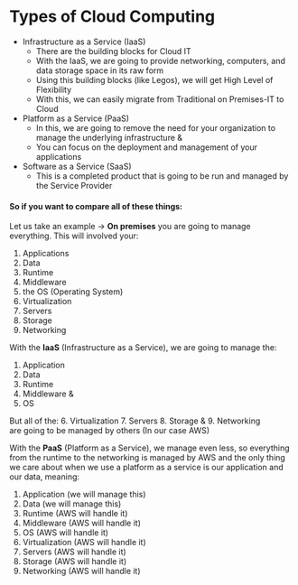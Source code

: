 # Types of Cloud Computing
- Infrastructure as a Service (IaaS)
  - There are the building blocks for Cloud IT
  - With the IaaS, we are going to provide networking, computers, and data storage space in its raw form
  - Using this building blocks (like Legos), we will get High Level of Flexibility
  - With this, we can easily migrate from Traditional on Premises-IT to Cloud
- Platform as a Service (PaaS)
  - In this, we are going to remove the need for your organization to manage the underlying infrastructure &
  - You can focus on the deployment and management of your applications
- Software as a Service (SaaS)
  - This is a completed product that is going to be run and managed by the Service Provider

#### So if you want to compare all of these things:
Let us take an example -> **On premises** you are going to manage everything. This will involved your:
1. Applications
2. Data
3. Runtime 
4. Middleware
5. the OS (Operating System)
6. Virtualization
7. Servers 
8. Storage
9. Networking

With the **IaaS** (Infrastructure as a Service), we are going to manage the:
1. Application
2. Data
3. Runtime
4. Middleware &
5. OS

But all of the:
6. Virtualization
7. Servers
8. Storage &
9. Networking<br>
are going to be managed by others (In our case AWS)

With the **PaaS** (Platform as a Service), we manage even less, so everything from the runtime to the networking is managed by AWS and the only thing we care about when we use a platform as a service is our application and our data, meaning:
1. Application (we will manage this)
2. Data (we will manage this)
3. Runtime (AWS will handle it)
4. Middleware (AWS will handle it)
5. OS (AWS will handle it)
6. Virtualization (AWS will handle it)
7. Servers (AWS will handle it)
8. Storage (AWS will handle it)
9. Networking (AWS will handle it)

